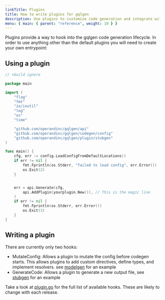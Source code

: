 ```yaml
---
linkTitle: Plugins
title: How to write plugins for gqlgen
description: Use plugins to customize code generation and integrate with other libraries
menu: { main: { parent: "reference", weight: 10 } }
---
```


Plugins provide a way to hook into the gqlgen code generation lifecycle. In order to use anything other than the
default plugins you will need to create your own entrypoint:

## Using a plugin

```go
// +build ignore

package main

import (
	"flag"
	"fmt"
	"io/ioutil"
	"log"
	"os"
	"time"

	"github.com/operandinc/gqlgen/api"
	"github.com/operandinc/gqlgen/codegen/config"
	"github.com/operandinc/gqlgen/plugin/stubgen"
)

func main() {
	cfg, err := config.LoadConfigFromDefaultLocations()
	if err != nil {
		fmt.Fprintln(os.Stderr, "failed to load config", err.Error())
		os.Exit(2)
	}


	err = api.Generate(cfg,
		api.AddPlugin(yourplugin.New()), // This is the magic line
	)
	if err != nil {
		fmt.Fprintln(os.Stderr, err.Error())
		os.Exit(3)
	}
}

```

## Writing a plugin

There are currently only two hooks:

- MutateConfig: Allows a plugin to mutate the config before codegen starts. This allows plugins to add
  custom directives, define types, and implement resolvers. see
  [modelgen](https://github.com/operandinc/gqlgen/tree/master/plugin/modelgen) for an example
- GenerateCode: Allows a plugin to generate a new output file, see
  [stubgen](https://github.com/operandinc/gqlgen/tree/master/plugin/stubgen) for an example

Take a look at [plugin.go](https://github.com/operandinc/gqlgen/blob/master/plugin/plugin.go) for the full list of
available hooks. These are likely to change with each release.
